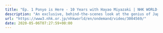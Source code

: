 ```yaml
---
title: "Ep. 1 Ponyo is Here - 10 Years with Hayao Miyazaki | NHK WORLD-JAPAN On Demand"
description: "An exclusive, behind-the-scenes look at the genius of Japan's foremost living film director, Hayao Miyazaki -- creator of some of the world's most iconic and enduring anime feature films. Miyazaki allowed a single documentary filmmaker to shadow him at work, as he dreamed up characters and plot lines for what would become his 2008 blockbuster, "Ponyo on the Cliff by the Sea." Miyazaki explores the limits of his physical ability and imagination to conjure up memorable protagonists. This program is the first of a 4-part documentary, "10 Years with Hayao Miyazaki.""
url: "https://www3.nhk.or.jp/nhkworld/en/ondemand/video/3004569/"
date: 2020-05-06T07:27:59+00:00
---
```

